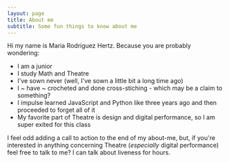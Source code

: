 ```yaml
---
layout: page
title: About me
subtitle: Some fun things to know about me
---
```


Hi my name is Maria Rodriguez Hertz. Because you are probably wondering:

- I am a junior
- I study Math and Theatre
- I've sown never (well, I've sown a little bit a long time ago)
- I ~ have ~ crocheted and done cross-stiching - which may be a claim to something?
- I impulse learned JavaScript and Python like three years ago and then proceeded to forget all of it
- My favorite part of Theatre is design and digital performance, so I am super exited for this class

I feel odd adding a call to action to the end of my about-me, but, if you're interested in anything concerning Theatre (*especially* digital performance) feel free to talk to me? I can talk about liveness for hours.
